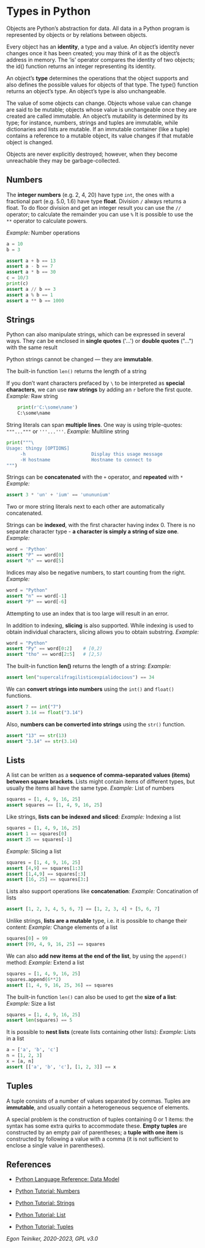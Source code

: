 # Types in Python

Objects are Python’s abstraction for data. All data in a Python program is
represented by objects or by relations between objects.

Every object has an **identity**, a type and a value.
An object’s identity never changes once it has been created; you may think of
it as the object’s address in memory. The ‘is’ operator compares the identity
of two objects; the id() function returns an integer representing its identity.

An object’s **type** determines the operations that the object supports and also
defines the possible values for objects of that type. The type() function returns
an object’s type. An object’s type is also unchangeable.

The value of some objects can change. Objects whose value can change are said to
be mutable; objects whose value is unchangeable once they are created are called immutable.
An object’s mutability is determined by its type; for instance, numbers, strings and tuples
are immutable, while dictionaries and lists are mutable.
If an immutable container (like a tuple) contains a reference to a mutable object,
its value changes if that mutable object is changed.

Objects are never explicitly destroyed; however, when they become unreachable they
may be garbage-collected.


## Numbers
The **integer numbers** (e.g. 2, 4, 20) have type `int`, the ones with a fractional part
(e.g. 5.0, 1.6) have type **float**.
Division `/` always returns a float.
To do floor division and get an integer result you can use the `//` operator;
to calculate the remainder you can use `%` It is possible to use the `**` operator to calculate powers.

_Example:_ Number operations
```Python
a = 10
b = 3

assert a + b == 13
assert a - b == 7
assert a * b == 30
c = 10/3
print(c)
assert a // b == 3
assert a % b == 1
assert a ** b == 1000
```

## Strings
Python can also manipulate strings, which can be expressed in several ways.
They can be enclosed in **single quotes** ('...') or **double quotes** ("...") with the same result

Python strings cannot be changed — they are **immutable**.

The built-in function `len()` returns the length of a string

If you don’t want characters prefaced by `\` to be interpreted as **special characters**,
we can use **raw strings** by adding an `r` before the first quote.
_Example:_ Raw string
```Python
	print(r'C:\some\name')
	C:\some\name
```

String literals can span **multiple lines**. One way is using triple-quotes: `"""..."""`
or `'''...'''`.
_Example:_ Multiline string
```Python
print("""\
Usage: thingy [OPTIONS]
     -h                        Display this usage message
     -H hostname               Hostname to connect to
""")
```

Strings can be **concatenated** with the `+` operator, and **repeated** with `*`
_Example:_
```Python
assert 3 * 'un' + 'ium' == 'unununium'
```

Two or more string literals next to each other are automatically concatenated.

Strings can be **indexed**, with the first character having index 0.
There is no separate character type - **a character is simply a string of size one**.
_Example:_
```Python
word = 'Python'
assert "P" == word[0]
assert "n" == word[5]
```

Indices may also be negative numbers, to start counting from the right.
_Example:_
```Python
word = "Python"
assert "n" == word[-1]
assert "P" == word[-6]
```

Attempting to use an index that is too large will result in an error.

In addition to indexing, **slicing** is also supported.
While indexing is used to obtain individual characters, slicing allows you to
obtain substring.
_Example:_
```Python
word = "Python"
assert "Py" == word[0:2]    # [0,2)
assert "tho" == word[2:5]   # [2,5)
```

The built-in function **len()** returns the length of a string:
_Example:_
```Python
assert len("supercalifragilisticexpialidocious") == 34
```

We can **convert strings into numbers** using the `int()` and `float()` functions.
```Python
assert 7 == int("7")
assert 3.14 == float("3.14")
```

Also, **numbers can be converted into strings** using the `str()` function.
```Python
assert "13" == str(13)
assert "3.14" == str(3.14)
```

## Lists

A list can be written as a **sequence of comma-separated values (items) between square brackets**.
Lists might contain items of different types, but usually the items all have the same type.
_Example:_ List of numbers
```Python
squares = [1, 4, 9, 16, 25]
assert squares == [1, 4, 9, 16, 25]
```

Like strings, **lists can be indexed and sliced**:
_Example:_ Indexing a list
```Python
squares = [1, 4, 9, 16, 25]
assert 1 == squares[0]
assert 25 == squares[-1]
```

_Example:_ Slicing a list
```Python
squares = [1, 4, 9, 16, 25]
assert [4,9] == squares[1:3]
assert [1,4,9] == squares[:3]
assert [16, 25] == squares[3:]
```

Lists also support operations like **concatenation**:
_Example:_ Concatination of lists
```Python
assert [1, 2, 3, 4, 5, 6, 7] == [1, 2, 3, 4] + [5, 6, 7]
```

Unlike strings, **lists are a mutable** type, i.e. it is possible to change their content:
_Example:_ Change elements of a list
```Python
squares[0] = 99
assert [99, 4, 9, 16, 25] == squares
```

We can also **add new items at the end of the list**, by using the `append()` method:
_Example:_ Extend a list
```Python
squares = [1, 4, 9, 16, 25]
squares.append(6**2)
assert [1, 4, 9, 16, 25, 36] == squares
```

The built-in function `len()` can also be used to get the **size of a list**:
_Example:_ Size a list
```Python
squares = [1, 4, 9, 16, 25]
assert len(squares) == 5
```

It is possible to **nest lists** (create lists containing other lists):
_Example:_ Lists in a list
```Python
a = ['a', 'b', 'c']
n = [1, 2, 3]
x = [a, n]
assert [['a', 'b', 'c'], [1, 2, 3]] == x
```

## Tuples

A tuple consists of a number of values separated by commas.
Tuples are **immutable**, and usually contain a heterogeneous sequence of elements.


A special problem is the construction of tuples containing 0 or 1 items: the syntax has some extra quirks to accommodate these.
**Empty tuples** are constructed by an empty pair of parentheses;
a **tuple with one item** is constructed by following a value with a comma
(it is not sufficient to enclose a single value in parentheses).



## References
* [Python Language Reference: Data Model](https://docs.python.org/3/reference/datamodel.html)

* [Python Tutorial: Numbers](https://docs.python.org/3/tutorial/introduction.html#numbers)
* [Python Tutorial: Strings](https://docs.python.org/3/tutorial/introduction.html#strings)
* [Python Tutorial: List](https://docs.python.org/3/tutorial/introduction.html#lists)

* [Python Tutorial: Tuples](https://docs.python.org/3/tutorial/datastructures.html#tuples-and-sequences)


 *Egon Teiniker, 2020-2023, GPL v3.0*
